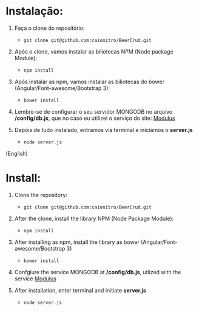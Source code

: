# Instalação:

1. Faça o clone do repositório:
	* ``` git clone git@github.com:caionitro/BeerCrud.git ```

2. Após o clone, vamos instalar as biliotecas NPM (Node package Module):
	* ``` npm install ```

3. Após instalar as npm, vamos instalar as biliotecas do bower (Angular/Font-awesome/Bootstrap 3):
	* ``` bower install ```

4. Lembre-se de configurar o seu servidor MONGODB no arquivo **/config/db.js**, 
que no caso eu utilizei o serviço do site: [Modulus](https://modulus.io/)

5. Depois de tudo instalado, entramos via terminal e iniciamos o **server.js**
	* ``` node server.js ```
	
(English)	
# Install:

1. Clone the repository:
	* ``` git clone git@github.com:caionitro/BeerCrud.git ```
	
2. After the clone, install the library NPM (Node Package Module):
	* ``` npm install ```
	
3. After installing as npm, install the library as bower (Angular/Font-awesome/Bootstrap 3)
	* ``` bower install ```
4. Confgiure the service MONGODB at **/config/db.js**, utlized with the service [Modulus](https://modulus.io/)

5. After installation, enter terminal and initiate **server.js**
	* ``` node server.js ```
